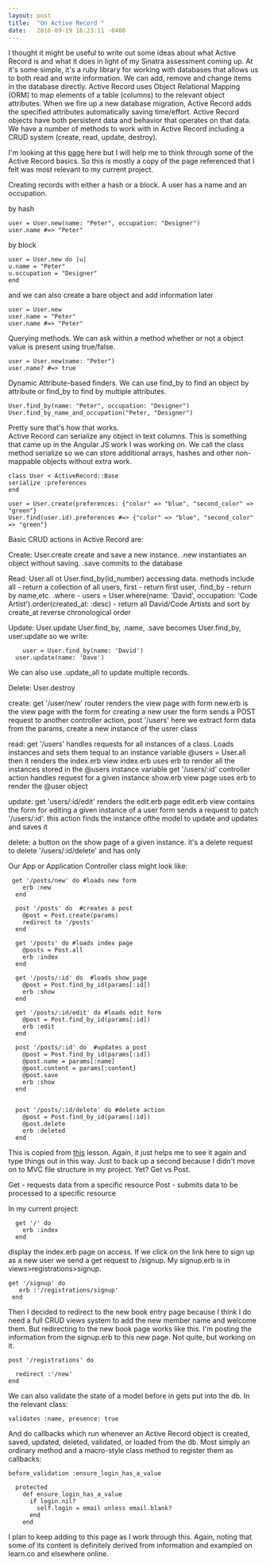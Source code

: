 ```yaml
---
layout: post
title:  "On Active Record "
date:   2016-09-19 16:23:11 -0400
---
```


I thought it might be useful to write out some ideas about what Active Record is and what it does in light of my Sinatra assessment coming up. At it's some simple, it's a ruby library for working with databases that allows us to both read and write information. We can add, remove and change items in the database directly. Active Record uses Object Relational Mapping (ORM) to map elements of a table (columns) to the relevant object attributes. When we fire up a new database migration, Active Record adds the specified attributes automatically saving time/effort. Active Record objects have both persistent data and behavior that operates on that data. We have a number of methods to work with in Active Record including a CRUD system (create, read, update, destroy). 

I'm looking at this [page](http://api.rubyonrails.org/classes/ActiveRecord/Base.html) here but I will help me to think through some of the Active Record basics. So this is mostly a copy of the page referenced that I felt was most relevant to my current project.   

Creating records with either a hash or a block. A user has a name and an occupation. 

by hash 

```
user = User.new(name: "Peter", occupation: "Designer")
user.name #=> "Peter"
```

by block 

```
user = User.new do |u|
u.name = "Peter"
u.occupation = "Designer"
end 
```

and we can also create a bare object and add information later

```
user = User.new 
user.name = "Peter"
user.name #=> "Peter"
```


Querying methods. 
We can ask within a method whether or not a object value is present using true/false.  

```
user = User.new(name: "Peter")
user.name? #=> true
```


Dynamic Attribute-based finders. We can use find_by to find an object by attribute or find_by to find by multiple attributes.  
```
User.find_by(name: "Peter", occupation: "Designer")
User.find_by_name_and_occupation("Peter, "Designer")
```

Pretty sure that's how that works.   
Active Record can serialize any object in text columns. This is something that came up in the Angular JS work I was working on. We call the class method serialize so we can store additional arrays, hashes and other non-mappable objects without extra work.  

```
class User < ActiveRecord::Base
serialize :preferences 
end 

user = User.create(preferences: {"color" => "blue", "second_color" => "green"}
User.find(user.id).preferences #=> {"color" => "blue", "second_color" => "green"}
```


Basic CRUD actions in Active Record are:

Create: User.create
  create and save a new instance. .new instantiates an object without saving. .save commits to the database 
	
Read: User.all ot User.find_by(id_number)
  accessing data. methods include all - return a collection of all users, first - return first user, .find_by - return by name,etc.   .where - users = User.where(name: 'David', occupation: 'Code Artist').order(created_at: :desc) - return all David/Code   Artists and sort by create_at reverse chronological order
	
Update: User.update
   User.find_by, .name, .save becomes User.find_by, user.update so we write:
	
```
	user = User.find_by(name: 'David')
  user.update(name: 'Dave')
```

  We can also use .update_all to update multiple records.

Delete: User.destroy  



create: 
get '/user/new' router renders the view page with form 
new.erb is the view page with the form for creating a new user
the form sends a POST request to another controller action, post '/users'
here we extract form data from the params, create a new instance of the usrer class

read: 
get '/users' handles requests for all instances of a class. Loads instances and sets them tequal to an instance variable @users = User.all then it renders the index.erb view 
index.erb uses erb to render all the instances stored in the @users instance variable
get '/users/:id' controller action handles request for a given instance 
show.erb view page uses erb to render the @user object

update:
get 'users/:id/edit' renders the edit.erb page 
edit.erb view contains the form for editing a given instance of a user
form sends a request to patch '/users/:id'. this action finds the instance ofthe model to update and updates and saves it 

delete:
a button on the show page of a given instance. it's a delete request to delete '/users/:id/delete' and has only

Our App or Application Controller class might look like: 

```
 get '/posts/new' do #loads new form
    erb :new
  end

  post '/posts' do  #creates a post
    @post = Post.create(params)
    redirect to '/posts'
  end 

  get '/posts' do #loads index page
    @posts = Post.all
    erb :index
  end

  get '/posts/:id' do  #loads show page
    @post = Post.find_by_id(params[:id])
    erb :show
  end

  get '/posts/:id/edit' do #loads edit form
    @post = Post.find_by_id(params[:id])
    erb :edit
  end

  post '/posts/:id' do  #updates a post
    @post = Post.find_by_id(params[:id])
    @post.name = params[:name]
    @post.content = params[:content]
    @post.save
    erb :show
  end


  post '/posts/:id/delete' do #delete action
    @post = Post.find_by_id(params[:id])
    @post.delete
    erb :deleted
  end
```

This is copied from [this](https://learn.co/tracks/full-stack-web-development/sinatra/activerecord/sinatra-activerecord-crud) lesson. Again, it just helps me to see it again and type things out in this way. Just to back up a second because I didn't move on to MVC file structure in my project. Yet? Get vs Post. 

Get - requests data from a specific resource 
Post - submits data to be processed to a specific resource 

In my current project:

```
  get '/' do
    erb :index
  end
```
	
display the index.erb page on access. If we click on the link here to sign up as a new user we send a get request to /signup. My signup.erb is in views>registrations>signup.  

 ```
 get '/signup' do
    erb :'/registrations/signup'
  end
```
	
Then I decided to redirect to the new book entry page because I think I do need a full CRUD views system to add the new member name and welcome them. But redirecting to the new book page works like this. I'm posting the information from the signup.erb to this new page. Not quite, but working on it.  

  ```
post '/registrations' do
    
    redirect :'/new'
  end
```

We can also validate the state of a model before in gets put into the db.  In the relevant class: 

`validates :name, presence: true `
	
And do callbacks which run whenever an Active Record object is created, saved, updated, deleted, validated, or loaded from the db. Most simply an ordinary method and a macro-style class method to register them as callbacks:

```
before_validation :ensure_login_has_a_value
 
  protected
    def ensure_login_has_a_value
      if login.nil?
        self.login = email unless email.blank?
      end
    end
```
		
I plan to keep adding to this page as I work through this. Again, noting that some of its content is definitely derived from information and exampled on learn.co and elsewhere online.  

	

	
	







